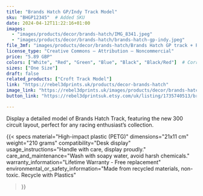 ```yaml
---
title: "Brands Hatch GP/Indy Track Model"
sku: "BHGP12345"  # Added SKU
date: 2024-04-12T11:22:16+01:00
images:
  - "images/products/decor/brands-hatch/IMG_8341.jpeg"
  - "images/products/decor/brands-hatch/brands-hatch-gp-indy.jpeg"
file_3mf: "images/products/decor/brands-hatch/Brands Hatch GP track + Podium - Multicolour.3mf"  # Relative link for 3MF file
license_type: "Creative Commons — Attribution — Noncommercial"
price: "5.89 GBP"
colors: ["White", "Red", "Green", "Blue", "Black", "Black/Red"]  # Corrected color formatting
sizes: ["One Size"]
draft: false
related_products: ["Croft Track Model"]
link: "https://rebel3dprints.uk/products/decor-brands-hatch"
image_link: "https://rebel3dprints.uk/images/products/decor/brands-hatch/brands-hatch-gp-indy.jpeg"
button_link: "https://rebel3dprintsuk.etsy.com/uk/listing/1735740513/brands-hatch-race-track-scale-model-with"

---
```


Display a detailed model of Brands Hatch Track, featuring the new 300 circuit layout, perfect for any racing enthusiast’s collection.

{{< specs
    material="High-impact plastic (PETG)"
    dimensions="21x11 cm"
    weight="210 grams"
    compatibility="Desk display"
    usage_instructions="Handle with care, display proudly."
    care_and_maintenance="Wash with soapy water, avoid harsh chemicals."
    warranty_information="Lifetime Warranty - Free replacement"
    environmental_or_safety_information="Made from recycled materials, non-toxic. Recycle with Plastics"
>}}
